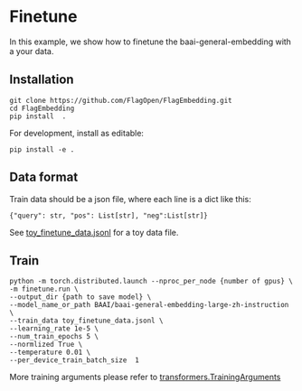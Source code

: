 # Finetune
In this example, we show how to finetune the baai-general-embedding with a your data.

## Installation
```
git clone https://github.com/FlagOpen/FlagEmbedding.git
cd FlagEmbedding
pip install  .
```
For development, install as editable:
```
pip install -e .
```
 

## Data format
Train data should be a json file, where each line is a dict like this:

```
{"query": str, "pos": List[str], "neg":List[str]}
```
See [toy_finetune_data.jsonl]() for a toy data file.


## Train
```
python -m torch.distributed.launch --nproc_per_node {number of gpus} \
-m finetune.run \
--output_dir {path to save model} \
--model_name_or_path BAAI/baai-general-embedding-large-zh-instruction \
--train_data toy_finetune_data.jsonl \
--learning_rate 1e-5 \
--num_train_epochs 5 \
--normlized True \
--temperature 0.01 \
--per_device_train_batch_size  1 
```

More training arguments please refer to [transformers.TrainingArguments](https://huggingface.co/docs/transformers/main_classes/trainer#transformers.TrainingArguments)





